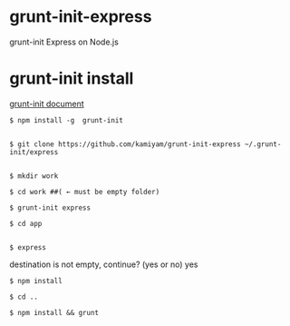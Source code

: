 grunt-init-express
==================

grunt-init Express on Node.js

# grunt-init install

[grunt-init document](http://gruntjs.com/project-scaffolding)

	$ npm install -g  grunt-init


	$ git clone https://github.com/kamiyam/grunt-init-express ~/.grunt-init/express


	$ mkdir work
	
	$ cd work ##( ← must be empty folder)
	
	$ grunt-init express
	
	$ cd app


	$ express

   destination is not empty, continue? (yes or no) yes

	$ npm install
	
	$ cd ..

	$ npm install && grunt